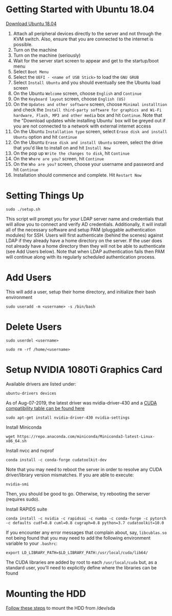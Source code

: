 # Getting Started with Ubuntu 18.04

[Download Ubuntu 18.04](http://releases.ubuntu.com/18.04/)

1. Attach all peripheral devices directly to the server and not through the KVM switch. Also, ensure that you are connected to the internet is possible.
2. Turn on the machine
3. Turn on the machine (seriously)
4. Wait for the server start screen to appear and get to the startup/boot menu
5. Select `Boot Menu`
6. Select the `UEFI - <name of USB Stick>` to load the `GNU GRUB` 
7. Select `Install Ubuntu` and you should eventually see the Ubuntu load screen
8. On the Ubuntu `Welcome` screen, choose `English` and `Continue`
9. On the `Keyboard layout` screen, choose `English (US)`
10. On the `Updates and other software` screen, choose `Minimal installtion` and check the `Install third-party software for graphics and Wi-Fi hardware, Flash, MP3 and other media` box and hit `Continue`. Note that the "Download updates while installing Ubuntu` box will be greyed out if you are not connected to a network with external internet access
11. On the Ubuntu `Installation type` screen, select `Erase disk and install Ubuntu` option and hit `Continue`
12. On the Ubuntu `Erase disk and install Ubuntu` screen, select the drive that you'd like to install on and hit `Install Now`
13. On the pop up `Write the changes to disk`, hit `Continue`
14. On the `Where are you?` screen, hit `Continue`
15. On the `Who are you?` screen, choose your username and password and hit `Continue`
16. Installation should commence and complete. Hit `Restart Now`

# Setting Things Up

`sudo ./setup.sh`

This script will prompt you for your LDAP server name and credentials that will allow you to connect and verify AD credentials. Additionally, it will install all of the necessary software and setup PAM (pluggable authentication modules) for SSH. Users will first authenticate (behind the scenes) against LDAP if they already have a home directory on the server. If the user does not already have a home directory then they will not be able to authenticate (see Add Users below). Note that when LDAP authentication fails then PAM will continue along with its regularly scheduled authentication process.

# Add Users 

This will add a user, setup their home directory, and initialize their bash environment

`sudo useradd -m <username> -s /bin/bash`

# Delete Users

`sudo userdel <username>`

`sudo rm -rf /home/<username>`

# Setup NVIDIA 1080Ti Graphics Card

Available drivers are listed under:

`ubuntu-drivers devices`

As of Aug-07-2019, the latest driver was nvidia-driver-430 and a [CUDA compatibility table can be found here](https://docs.nvidia.com/cuda/cuda-toolkit-release-notes/index.html)

`sudo apt-get install nvidia-driver-430 nvidia-settings`

Install Miniconda

`wget https://repo.anaconda.com/miniconda/Miniconda3-latest-Linux-x86_64.sh`

Install nvcc and nvprof

`conda install -c conda-forge cudatoolkit-dev` 

Note that you may need to reboot the server in order to resolve any CUDA driver/library version mismatches. If you are able to execute:

`nvidia-smi`

Then, you should be good to go. Otherwise, try rebooting the server (requires sudo).

Install RAPIDS suite

`conda install -c nvidia -c rapidsai -c numba -c conda-forge -c pytorch -c defaults cudf=0.8 cuml=0.8 cugraph=0.8 python=3.7 cudatoolkit=10.0`

If you encounter any error messages that complain about, say, `libcublas.so` not being found that you may need to add the following environment variable to your `.bashrc`:

`export LD_LIBRARY_PATH=$LD_LIBRARY_PATH:/usr/local/cuda/lib64/`

The CUDA libraries are added by root to each `/usr/local/cuda` but, as a standard user, you'll need to explicitly define where the libraries can be found

# Mounting the HDD

[Follow these steps](https://medium.com/@sh.tsang/partitioning-formatting-and-mounting-a-hard-drive-in-linux-ubuntu-18-04-324b7634d1e0) to mount the HDD from /dev/sda
